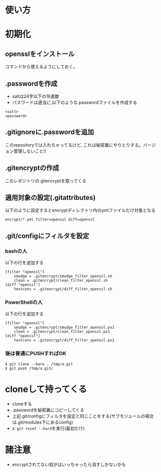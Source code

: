 # 使い方
# 初期化
## opensslをインストール
コマンドから使えるようにしておく。

## .passwordを作成
- saltは24字以下の16進数
- パスワードは適当に,以下のような.passwordファイルを作成する
```
<salt>
<password>
```
## .gitignoreに.passwordを追加
このrepositoryでは入れちゃってるけど,
これは秘密裏にやりとりする。バージョン管理しないこと!!

## .gitencryptの作成
このレポジトリの.gitencryptを取ってくる

## 適用対象の設定(.gitattributes)
以下のように設定するとencryptディレクトリ内のymlファイルだけ対象となる
```
encrypt/*.yml filter=openssl diff=openssl
```

## .git/configにフィルタを設定
### bashの人
以下の行を追加する
```
[filter "openssl"]
    smudge = .gitencrypt/smudge_filter_openssl.sh
    clean = .gitencrypt/clean_filter_openssl.sh
[diff "openssl"]
    textconv = .gitencrypt/diff_filter_openssl.sh
```

### PowerShellの人
以下の行を追加する
```
[filter "openssl"]
    smudge = .gitencrypt/smudge_filter_openssl.ps1
    clean = .gitencrypt/clean_filter_openssl.ps1
[diff "openssl"]
    textconv = .gitencrypt/diff_filter_openssl.ps1
```

### 後は普通にPUSHすればOK
```
$ git clone --bare . /tmp/a.git
$ git push /tmp/a.git/
```

# cloneして持ってくる
+ cloneする
+ .passwordを秘密裏にコピーしてくる
+ 上記.git/configにフィルタを設定と同じことをする(サブモジュールの場合は.git/modules下にあるconfig)
+ `$ git reset --hard`を実行(最初だけ)

# 諸注意
- encryptされてない奴がはいっちゃったら消すしかないかも
